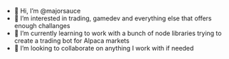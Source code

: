 - 👋 Hi, I’m @majorsauce
- 👀 I’m interested in trading, gamedev and everything else that offers enough challanges
- 🌱 I’m currently learning to work with a bunch of node libraries trying to create a trading bot for Alpaca markets
- 💞️ I’m looking to collaborate on anything I work with if needed


<!---
majorsauce/majorsauce is a ✨ special ✨ repository because its `README.md` (this file) appears on your GitHub profile.
You can click the Preview link to take a look at your changes.
--->
